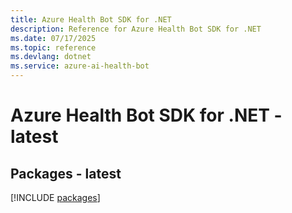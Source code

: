 ```yaml
---
title: Azure Health Bot SDK for .NET
description: Reference for Azure Health Bot SDK for .NET
ms.date: 07/17/2025
ms.topic: reference
ms.devlang: dotnet
ms.service: azure-ai-health-bot
---
```

# Azure Health Bot SDK for .NET - latest
## Packages - latest
[!INCLUDE [packages](health-bot-index.md)]